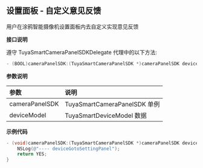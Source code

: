 ## 设置面板 - 自定义意见反馈

用户在涂鸦智能摄像机设置面板内去自定义实现意见反馈

**接口说明**

遵守  TuyaSmartCameraPanelSDKDelegate 代理中的以下方法:

```objective-c
- (BOOL)cameraPanelSDK:(TuyaSmartCameraPanelSDK *)cameraPanelSDK deviceGotoCustomFeedbackPanel:(TuyaSmartDeviceModel *)deviceModel;
```

**参数说明**

| 参数           | 说明                         |
| :------------- | :--------------------------- |
| cameraPanelSDK | TuyaSmartCameraPanelSDK 单例 |
| deviceModel    | TuyaSmartDeviceModel 数据    |

**示例代码**

```objective-c
- (void)cameraPanelSDK:(TuyaSmartCameraPanelSDK *)cameraPanelSDK deviceGotoCustomFeedbackPanel:(TuyaSmartDeviceModel *)deviceModel {
    NSLog(@"---- deviceGotoSettingPanel");
  	return YES;
}
```

